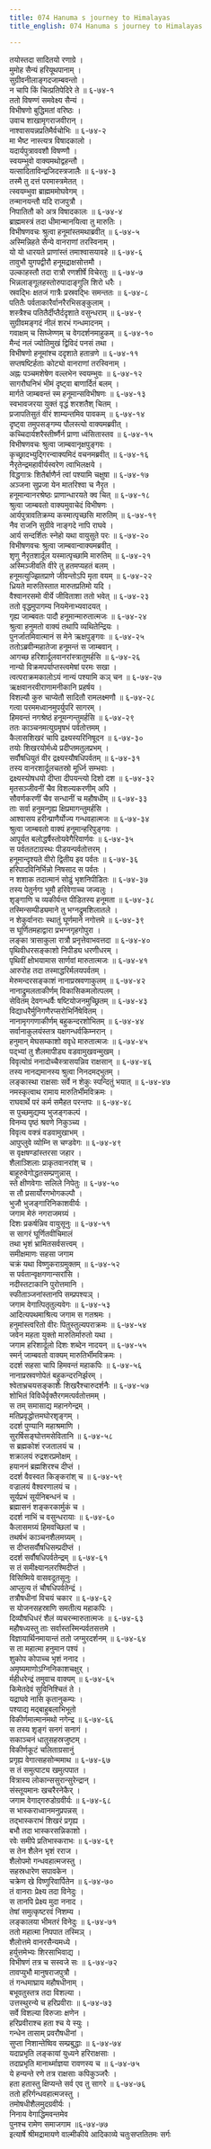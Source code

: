 ```yaml
---
title: 074 Hanuma s journey to Himalayas
title_english: 074 Hanuma s journey to Himalayas

---
```

<div class="audioEmbed"  caption="श्रीराम-हरिसीताराममूर्ति-घनपाठिभ्यां वचनम्" src="https://archive.org/download/Ramayana-recitation-Sriram-harisItArAmamUrti-Ghanapaati-v2/Kanda_6/Kanda_6_YK-074-_Hanuma_s_journey_to_Himalayas_0.mp3"></div>

तयोस्तदा सादितयो रणाग्रे ।  
मुमोह सैन्यं हरियूथपानाम् ।  
सुग्रीवनीलाङ्गदजाम्बवन्तो ।  
न चापि किं चित्प्रतिपेदिरे ते ॥ ६-७४-१  
ततो विषण्णं समवेक्ष्य सैन्यं ।  
विभीषणो बुद्धिमतां वरिष्ठः ।  
उवाच शाखामृगराजवीरान् ।  
नाश्वासयन्नप्रतिमैर्वचोभिः ॥ ६-७४-२  
मा भैष्ट नास्त्यत्र विषादकालो ।  
यदार्यपुत्राववशौ विषण्णौ ।  
स्वयम्भुवो वाक्यमथोद्वहन्तौ ।  
यत्सादिताविन्द्रजिदस्त्रजालैः ॥ ६-७४-३  
तस्मै तु दत्तं परमास्त्रमेतत् ।  
त्स्वयम्भुवा ब्राह्मममोघवेगम् ।  
तन्मानयन्तौ यदि राजपुत्रौ ।  
निपातितौ को अत्र विषादकालः ॥ ६-७४-४  
ब्राह्ममस्त्रं तदा धीमान्मानयित्वा तु मारुतिः ।  
विभीषणवचः श्रुत्वा हनूमांस्तमथाब्रवीत् ॥ ६-७४-५  
अस्मिन्निहते सैन्ये वानराणां तरस्विनाम् ।  
यो यो धारयते प्राणांस्तं तमाश्वासयावहे ॥ ६-७४-६  
तावुभौ युगपद्वीरौ हनूमद्राक्षसोत्तमौ ।  
उल्काहस्तौ तदा रात्रौ रणशीर्षे विचेरतुः ॥ ६-७४-७  
भिन्नलाङ्गूलहस्तोरुपादाङ्गुलि शिरो धरैः ।  
स्रवद्भिः क्षतजं गात्रैः प्रस्रवद्भिः समन्ततः ॥ ६-७४-८  
पतितैः पर्वताकारैर्वानरैरभिसङ्कुलाम् ।  
शस्त्रैश्च पतितैर्दीप्तैर्ददृशाते वसुन्धराम् ॥ ६-७४-९  
सुग्रीवमङ्गदं नीलं शरभं गन्धमादनम् ।  
गवाक्षम् च सिष्जेण्णम् च वेगदर्शनमाहुकम् ॥ ६-७४-१०  
मैन्दं नलं ज्योतिमुखं द्विविदं पनसं तथा ।  
विभीषणो हनूमांश्च ददृशाते हतान्रणे ॥ ६-७४-११  
सप्तषष्टिर्हताः कोट्यो वानराणां तरस्विनाम् ।  
अह्नः पञ्चमशेषेण वल्लभेन स्वयम्भुवः ॥ ६-७४-१२  
सागरौघनिभं भीमं दृष्ट्वा बाणार्दितं बलम् ।  
मार्गते जाम्बवन्तं स्म हनूमान्सविभीषणः ॥ ६-७४-१३  
स्वभावजरया युक्तं वृद्धं शरशतैश् चितम् ।  
प्रजापतिसुतं वीरं शाम्यन्तमिव पावकम् ॥ ६-७४-१४  
दृष्ट्वा तमुपसङ्गम्य पौलस्त्यो वाक्यमब्रवीत् ।  
कच्चिदार्यशरैस्तीर्ष्णैर्न प्राणा ध्वंसितास्तव ॥ ६-७४-१५  
विभीषणवचः श्रुत्वा जाम्बवानृक्षपुङ्गवः ।  
कृच्छ्रादभ्युद्गिरन्वाक्यमिदं वचनमब्रवीत् ॥ ६-७४-१६  
नैरृतेन्द्रमहावीर्यस्वरेण त्वाभिलक्षये ।  
विद्धगात्रः शितैर्बाणैर्न त्वां पश्यामि चक्षुषा ॥ ६-७४-१७  
अञ्जना सुप्रजा येन मातरिश्वा च नैरृत ।  
हनूमान्वानरश्रेष्ठः प्राणान्धारयते क्व चित् ॥ ६-७४-१८  
श्रुत्वा जाम्बवतो वाक्यमुवाचेदं विभीषणः ।  
आर्यपुत्रावतिक्रम्य कस्मात्पृच्छसि मारुतिम् ॥ ६-७४-१९  
नैव राजनि सुग्रीवे नाङ्गदे नापि राघवे ।  
आर्य सन्दर्शितः स्नेहो यथा वायुसुते परः ॥ ६-७४-२०  
विभीषणवचः श्रुत्वा जाम्बवान्वाक्यमब्रवीत् ।  
शृणु नैरृतशार्दूल यस्मात्पृच्छामि मारुतिम् ॥ ६-७४-२१  
अस्मिञ्जीवति वीरे तु हतमप्यहतं बलम् ।  
हनूमत्युज्झितप्राणे जीवन्तोऽपि मृता वयम् ॥ ६-७४-२२  
ध्रियते मारुतिस्तात मारुतप्रतिमो यदि ।  
वैश्वानरसमो वीर्ये जीविताशा ततो भवेत् ॥ ६-७४-२३  
ततो वृद्धमुपागम्य नियमेनाभ्यवादयत् ।  
गृह्य जाम्बवतः पादौ हनूमान्मारुतात्मजः ॥ ६-७४-२४  
श्रुत्वा हनुमतो वाक्यं तथापि व्यथितेन्द्रियः ।  
पुनर्जातमिवात्मानं स मेने ऋक्षपुङ्गवः ॥ ६-७४-२५  
ततोऽब्रवीन्महातेजा हनूमन्तं स जाम्बवान् ।  
आगच्छ हरिशार्दूलवानरांस्त्रातुमर्हसि ॥ ६-७४-२६  
नान्यो विक्रमपर्याप्तस्त्वमेषां परमः सखा ।  
त्वत्पराक्रमकालोऽयं नान्यं पश्यामि कञ् चन ॥ ६-७४-२७  
ऋक्षवानरवीराणामनीकानि प्रहर्षय ।  
विशल्यौ कुरु चाप्येतौ सादितौ रामलक्ष्मणौ ॥ ६-७४-२८  
गत्वा परममध्वानमुपर्युपरि सागरम् ।  
हिमवन्तं नगश्रेष्ठं हनूमन्गन्तुमर्हसि ॥ ६-७४-२९  
ततः काञ्चनमत्युग्रमृषभं पर्वतोत्तमम् ।  
कैलासशिखरं चापि द्रक्ष्यस्यरिनिषूदन ॥ ६-७४-३०  
तयोः शिखरयोर्मध्ये प्रदीप्तमतुलप्रभम् ।  
सर्वौषधियुतं वीर द्रक्ष्यस्यौषधिपर्वतम् ॥ ६-७४-३१  
तस्य वानरशार्दूलचतस्रो मूर्ध्नि सम्भवाः ।  
द्रक्ष्यस्योषधयो दीप्ता दीपयन्त्यो दिशो दश ॥ ६-७४-३२  
मृतसञ्जीवनीं चैव विशल्यकरणीम् अपि ।  
सौवर्णकरणीं चैव सन्धानीं च महौषधीम् ॥ ६-७४-३३  
ताः सर्वा हनुमन्गृह्य क्षिप्रमागन्तुमर्हसि ।  
आश्वासय हरीन्प्राणैर्योज्य गन्धवहात्मजः ॥ ६-७४-३४  
श्रुत्वा जाम्बवतो वाक्यं हनूमान्हरिपुङ्गवः ।  
आपूर्यत बलोद्धर्षैस्तोयवेगैरिवार्णवः ॥ ६-७४-३५  
स पर्वततटाग्रस्थः पीडयन्पर्वतोत्तरम् ।  
हनूमान्दृश्यते वीरो द्वितीय इव पर्वतः ॥ ६-७४-३६  
हरिपादविनिर्भिन्नो निषसाद स पर्वतः ।  
न शशाक तदात्मानं सोढुं भृशनिपीडितः ॥ ६-७४-३७  
तस्य पेतुर्नगा भूमौ हरिवेगाच्च जज्वलुः ।  
शृङ्गाणि च व्यकीर्यन्त पीडितस्य हनूमता ॥ ६-७४-३८  
तस्मिन्सम्पीड्यमाने तु भग्नद्रुमशिलातले ।  
न शेकुर्वानराः स्थातुं घूर्णमाने नगोत्तमे ॥ ६-७४-३९  
स घूर्णितमहाद्वारा प्रभग्नगृहगोपुरा ।  
लङ्का त्रासाकुला रात्रौ प्रनृत्तेवाभवत्तदा ॥ ६-७४-४०  
पृथिवीधरसङ्काशो निपीड्य धरणीधरम् ।  
पृथिवीं क्षोभयामास सार्णवां मारुतात्मजः ॥ ६-७४-४१  
आरुरोह तदा तस्माद्धरिर्मलयपर्वतम् ।  
मेरुमन्दरसङ्काशं नानाप्रस्रवणाकुलम् ॥ ६-७४-४२  
नानाद्रुमलताकीर्णम् विकासिकमलोत्पलम् ।  
सेवितम् देवगन्धर्वैः षष्टियोजनमुच्छ्रितम् ॥ ६-७४-४३  
विद्याधरैर्मुनिगणैरप्सरोभिर्निषेवितम् ।  
नानामृगगणाकीर्णम् बहुकन्दरशोभितम् ॥ ६-७४-४४  
सर्वानाकुलयंस्तत्र यक्षगन्धर्वकिम्नरान् ।  
हनुमान् मेघसम्काशो ववृधे मारुतात्मजः ॥ ६-७४-४५  
पद्भ्यां तु शैलमापीड्य वडवामुखवन्मुखम् ।  
विवृत्योग्रं ननादोच्चैस्त्रासयन्निव राक्षसान् ॥ ६-७४-४६  
तस्य नानद्यमानस्य श्रुत्वा निनदमद्भुतम् ।  
लङ्कास्था राक्षसाः सर्वे न शेकुः स्पन्दितुं भयात् ॥ ६-७४-४७  
नमस्कृत्वाथ रामाय मारुतिर्भीमविक्रमः ।  
राघवार्थे परं कर्म समैहत परन्तपः ॥ ६-७४-४८  
स पुच्छमुद्यम्य भुजङ्गकल्पं ।  
विनम्य पृष्ठं श्रवणे निकुञ्च्य ।  
विवृत्य वक्त्रं वडवामुखाभम् ।  
आपुप्लुवे व्योम्नि स चण्डवेगः ॥ ६-७४-४९  
स वृक्षषण्डांस्तरसा जहार ।  
शैलाञ्शिलाः प्राकृतवानरांश् च ।  
बाहूरुवेगोद्धतसम्प्रणुन्नास् ।  
स्ते क्षीणवेगाः सलिले निपेतुः ॥ ६-७४-५०  
स तौ प्रसार्योरगभोगकल्पौ ।  
भुजौ भुजङ्गारिनिकाशवीर्यः ।  
जगाम मेरुं नगराजमग्र्यं ।  
दिशः प्रकर्षन्निव वायुसूनुः ॥ ६-७४-५१  
स सागरं घूर्णितवीचिमालं  
तथा भृशं भ्रामितसर्वसत्त्वम् ।  
समीक्षमाणः सहसा जगाम  
चक्रं यथा विष्णुकराग्रमुक्तम् ॥ ६-७४-५२  
स पर्वतान्वृक्षगणान्सरांसि ।  
नदीस्तटाकानि पुरोत्तमानि ।  
स्फीताञ्जनांस्तानपि सम्प्रपश्यञ् ।  
जगाम वेगात्पितृतुल्यवेगः ॥ ६-७४-५३  
आदित्यपथमाश्रित्य जगाम स गतश्रमः ।  
हनुमांस्त्वरितो वीरः पितुस्तुल्यपराक्रमः ॥ ६-७४-५४  
जवेन महता युक्तो मारुतिर्मारुतो यथा ।  
जगाम हरिशार्दूलो दिशः शब्देन नादयन् ॥ ६-७४-५५  
स्मर्न् जाम्बवतो वाक्यम् मारुतिर्भीमविक्रमः ।  
ददर्श सहसा चापि हिमवन्तं महाकपिः ॥ ६-७४-५६  
नानाप्रस्रवणोपेतं बहुकन्दरनिर्झरम् ।  
श्वेताभ्रचयसङ्काशैः शिखरैश्चारुदर्शनैः ॥ ६-७४-५७  
शोभितं विविधैर्वृक्तैरगमत्पर्वतोत्तमम् ।  
स तम् समासाद्य महानगेन्द्रम् ।  
मतिप्रवृद्धोत्तमघोरशृङ्गम् ।  
ददर्श पुण्यानि महाश्रमाणि ।  
सुरर्षिसङ्घोत्तमसेवितानि ॥ ६-७४-५८  
स ब्रह्मकोशं रजतालयं च ।  
शक्रालयं रुद्रशरप्रमोक्षम् ।  
हयाननं ब्रह्मशिरश्च दीप्तं ।  
ददर्श वैवस्वत किङ्करांश् च ॥ ६-७४-५९  
वज्रालयं वैश्वरणालयं च ।  
सूर्यप्रभं सूर्यनिबन्धनं च ।  
ब्रह्मासनं शङ्करकार्मुकं च ।  
ददर्श नाभिं च वसुन्धरायाः ॥ ६-७४-६०  
कैलासमग्र्यं हिमवच्छिलां च ।  
तथर्षभं काञ्चनशैलमग्र्यम् ।  
स दीप्तसर्वौषधिसम्प्रदीप्तं ।  
ददर्श सर्वौषधिपर्वतेन्द्रम् ॥ ६-७४-६१  
स तं समीक्ष्यानलरश्मिदीप्तं ।  
विसिष्मिये वासवदूतसूनुः ।  
आप्लुत्य तं चौषधिपर्वतेन्द्रं ।  
तत्रौषधीनां विचयं चकार ॥ ६-७४-६२  
स योजनसहस्राणि समतीत्य महाकपिः ।  
दिव्यौषधिधरं शैलं व्यचरन्मारुतात्मजः ॥ ६-७४-६३  
महौषध्यस्तु ताः सर्वास्तस्मिन्पर्वतसत्तमे ।  
विज्ञायार्थिनमायान्तं ततो जग्मुरदर्शनम् ॥ ६-७४-६४  
स ता महात्मा हनुमान पश्यं ।  
शुकोप कोपाच्च भृशं ननाद ।  
अमृष्यमाणोऽग्निनिकाशचक्षुर् ।  
र्महीधरेन्द्रं तमुवाच वाक्यम् ॥ ६-७४-६५  
किमेतदेवं सुविनिश्चितं ते ।  
यद्राघवे नासि कृतानुकम्पः ।  
पश्याद्य मद्बाहुबलाभिभूतो  
विकीर्णमात्मानमथो नगेन्द्र ॥ ६-७४-६६  
स तस्य शृङ्गं सनगं सनागं ।  
सकाञ्चनं धातुसहस्रजुष्टम् ।  
विकीर्णकूटं चलिताग्रसानुं  
प्रगृह्य वेगात्सहसोन्ममाथ ॥ ६-७४-६७  
स तं समुत्पाट्य खमुत्पपात ।  
वित्रास्य लोकान्ससुरान्सुरेन्द्रान् ।  
संस्तूयमानः खचरैरनेकैर् ।  
जगाम वेगाद्गरुडोग्रवीर्यः ॥ ६-७४-६८  
स भास्कराध्वानमनुप्रपन्नस् ।  
तद्भास्कराभं शिखरं प्रगृह्य ।  
बभौ तदा भास्करसन्निकाशो ।  
रवेः समीपे प्रतिभास्कराभः ॥ ६-७४-६९  
स तेन शैलेन भृशं रराज ।  
शैलोपमो गन्धवहात्मजस्तु ।  
सहस्रधारेण सपावकेन ।  
चक्रेण खे विष्णुरिवार्पितेन ॥ ६-७४-७०  
तं वानराः प्रेक्ष्य तदा विनेदुः ।  
स तानपि प्रेक्ष्य मुदा ननाद ।  
तेषां समुत्कृष्टरवं निशम्य ।  
लङ्कालया भीमतरं विनेदुः ॥ ६-७४-७१  
ततो महात्मा निपपात तस्मिञ् ।  
शैलोत्तमे वानरसैन्यमध्ये ।  
हर्युत्तमेभ्यः शिरसाभिवाद्य ।  
विभीषणं तत्र च सस्वजे सः ॥ ६-७४-७२  
तावप्युभौ मानुषराजपुत्रौ ।  
तं गन्धमाघ्राय महौषधीनाम् ।  
बभूवतुस्तत्र तदा विशल्या ।  
उत्तस्थुरन्ये च हरिप्रवीराः ॥ ६-७४-७३  
सर्वे विशल्या विरुजाः क्षणेन ।  
हरिप्रवीराश्च हता श्च ये स्युः ।  
गन्धेन तासाम् प्रवरौषधीनां ।  
सुप्ता निशान्तेष्विव सम्प्रबुद्धाः ॥ ६-७४-७४  
यदाप्रभृति लङ्कायां युध्यने हरिराक्षसाः ।  
तदाप्रभृति मानार्थ्माज्ञया रावणस्य च ॥ ६-७४-७५  
ये हन्यन्ते रणे तत्र राक्षसाः कपिकुञ्जरैः ।  
हता हतास्तु क्षिप्यन्ते सर्व एव तु सागरे ॥ ६-७४-७६  
ततो हरिर्गन्धवहात्मजस्तु ।  
तमोषधीशैलमुदग्रवीर्यः ।  
निनाय वेगाद्धिमवन्तमेव  
पुनश्च रामेण समाजगाम ॥६-७४-७७  
इत्यार्षे श्रीमद्रामायणे वाल्मीकीये आदिकाव्ये चतुःसप्ततितमः सर्गः